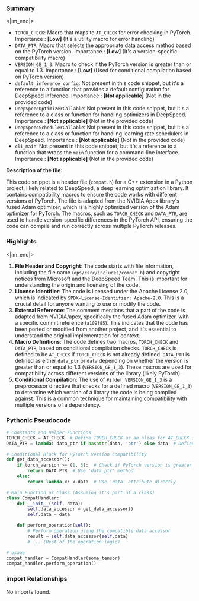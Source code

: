 

### Summary

<|im_end|>

* `TORCH_CHECK`: Macro that maps to `AT_CHECK` for error checking in PyTorch. Importance : **[Low]** (It's a utility macro for error handling)
* `DATA_PTR`: Macro that selects the appropriate data access method based on the PyTorch version. Importance : **[Low]** (It's a version-specific compatibility macro)
* `VERSION_GE_1_3`: Macro to check if the PyTorch version is greater than or equal to 1.3. Importance : **[Low]** (Used for conditional compilation based on PyTorch version)
* `default_inference_config`: Not present in this code snippet, but it's a reference to a function that provides a default configuration for DeepSpeed inference. Importance : **[Not applicable]** (Not in the provided code)
* `DeepSpeedOptimizerCallable`: Not present in this code snippet, but it's a reference to a class or function for handling optimizers in DeepSpeed. Importance : **[Not applicable]** (Not in the provided code) 
* `DeepSpeedSchedulerCallable`: Not present in this code snippet, but it's a reference to a class or function for handling learning rate schedulers in DeepSpeed. Importance : **[Not applicable]** (Not in the provided code)
* `cli_main`: Not present in this code snippet, but it's a reference to a function that wraps the `main` function for a command-line interface. Importance : **[Not applicable]** (Not in the provided code)

**Description of the file:**

This code snippet is a header file (`compat.h`) for a C++ extension in a Python project, likely related to DeepSpeed, a deep learning optimization library. It contains compatibility macros to ensure the code works with different versions of PyTorch. The file is adapted from the NVIDIA Apex library's fused Adam optimizer, which is a highly optimized version of the Adam optimizer for PyTorch. The macros, such as `TORCH_CHECK` and `DATA_PTR`, are used to handle version-specific differences in the PyTorch API, ensuring the code can compile and run correctly across multiple PyTorch releases.

### Highlights

<|im_end|>

1. **File Header and Copyright**: The code starts with file information, including the file name (`ops/csrc/includes/compat.h`) and copyright notices from Microsoft and the DeepSpeed Team. This is important for understanding the origin and licensing of the code.
2. **License Identifier**: The code is licensed under the Apache License 2.0, which is indicated by `SPDX-License-Identifier: Apache-2.0`. This is a crucial detail for anyone wanting to use or modify the code.
3. **External Reference**: The comment mentions that a part of the code is adapted from NVIDIA/apex, specifically the fused Adam optimizer, with a specific commit reference (`a109f85`). This indicates that the code has been ported or modified from another project, and it's essential to understand the original implementation for context.
4. **Macro Definitions**: The code defines two macros, `TORCH_CHECK` and `DATA_PTR`, based on conditional compilation checks. `TORCH_CHECK` is defined to be `AT_CHECK` if `TORCH_CHECK` is not already defined. `DATA_PTR` is defined as either `data_ptr` or `data` depending on whether the version is greater than or equal to 1.3 (`VERSION_GE_1_3`). These macros are used for compatibility across different versions of the library (likely PyTorch).
5. **Conditional Compilation**: The use of `#ifdef VERSION_GE_1_3` is a preprocessor directive that checks for a defined macro (`VERSION_GE_1_3`) to determine which version of a library the code is being compiled against. This is a common technique for maintaining compatibility with multiple versions of a dependency.

### Pythonic Pseudocode

```python
# Constants and Helper Functions
TORCH_CHECK = AT_CHECK  # Define TORCH_CHECK as an alias for AT_CHECK if not already defined
DATA_PTR = lambda: data_ptr if hasattr(data, 'ptr') else data  # Define a function to return 'data_ptr' if available, else return 'data'

# Conditional Block for PyTorch Version Compatibility
def get_data_accessor():
    if torch_version >= (1, 3):  # Check if PyTorch version is greater than or equal to 1.3
        return DATA_PTR  # Use 'data_ptr' method
    else:
        return lambda x: x.data  # Use 'data' attribute directly

# Main Function or Class (Assuming it's part of a class)
class CompatHandler:
    def __init__(self, data):
        self.data_accessor = get_data_accessor()
        self.data = data

    def perform_operation(self):
        # Perform operation using the compatible data accessor
        result = self.data_accessor(self.data)
        # ... (Rest of the operation logic)

# Usage
compat_handler = CompatHandler(some_tensor)
compat_handler.perform_operation()
```


### import Relationships

No imports found.